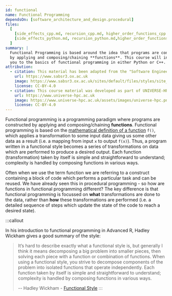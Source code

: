 ```yaml
---
id: functional
name: Functional Programming
dependsOn: [software_architecture_and_design.procedural]
files:
  [
    [side_effects_cpp.md, recursion_cpp.md, higher_order_functions_cpp.md],
    [side_effects_python.md, recursion_python.md,higher_order_functions_python.md],
  ]
summary: |
  Functional Programming is based around the idea that programs are constructed
  by applying and composing/chaining **functions**. This course will introduce
  you to the basics of functional programming in either Python or C++.
attribution:
  - citation: This material has been adapted from the "Software Engineering" module of the SABS R³ Center for Doctoral Training.
    url: https://www.sabsr3.ox.ac.uk
    image: https://www.sabsr3.ox.ac.uk/sites/default/files/styles/site_logo/public/styles/site_logo/public/sabsr3/site-logo/sabs_r3_cdt_logo_v3_111x109.png
    license: CC-BY-4.0
  - citation: This course material was developed as part of UNIVERSE-HPC, which is funded through the SPF ExCALIBUR programme under grant number EP/W035731/1
    url: https://www.universe-hpc.ac.uk
    image: https://www.universe-hpc.ac.uk/assets/images/universe-hpc.png
    license: CC-BY-4.0
---
```


Functional programming is a programming paradigm where programs are constructed
by applying and composing/chaining **functions**. Functional programming is
based on the [mathematical definition of a
function](<https://en.wikipedia.org/wiki/Function_(mathematics)>) `f()`, which
applies a transformation to some input data giving us some other data as a
result (i.e. a mapping from input `x` to output `f(x)`). Thus, a program written
in a functional style becomes a series of transformations on data which are
performed to produce a desired output. Each function (transformation) taken by
itself is simple and straightforward to understand; complexity is handled by
composing functions in various ways.

Often when we use the term function we are referring to a construct containing a
block of code which performs a particular task and can be reused. We have
already seen this in procedural programming - so how are functions in functional
programming different? The key difference is that functional programming is
focussed on **what** transformations are done to the data, rather than **how**
these transformations are performed (i.e. a detailed sequence of steps which
update the state of the code to reach a desired state).

:::callout

In his introduction to functional programming in Advanced R, Hadley Wickham gives a good summary of the style:

> It’s hard to describe exactly what a functional style is, but generally I think it means decomposing a big problem into smaller pieces, then solving each piece with a function or combination of functions.
> When using a functional style, you strive to decompose components of the problem into isolated functions that operate independently.
> Each function taken by itself is simple and straightforward to understand; complexity is handled by composing functions in various ways.
>
> -- Hadley Wickham - [Functional Style](https://adv-r.hadley.nz/fp.html)
> :::
